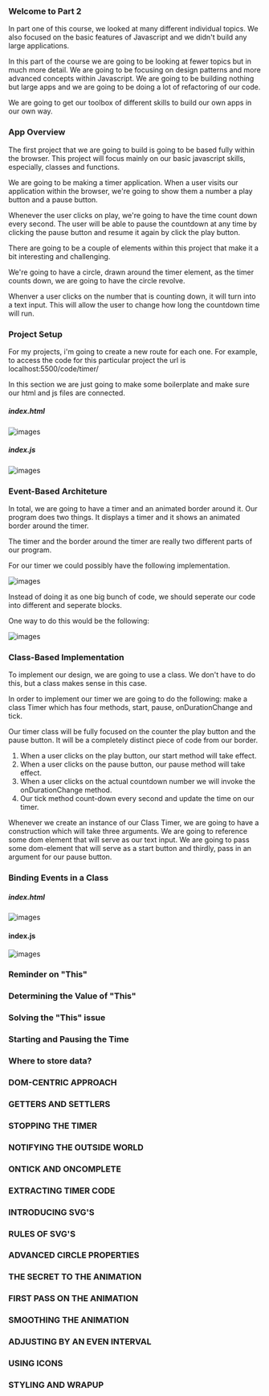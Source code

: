 ### Welcome to Part 2

In part one of this course, we looked at many different individual topics. We also focused on the basic features of Javascript and we didn't build any large applications.

In this part of the course we are going to be looking at fewer topics but in much more detail. We are going to be focusing on design patterns and more advanced concepts within Javascript. We are going to be building nothing but large apps and we are going to be doing a lot of refactoring of our code.

We are going to get our toolbox of different skills to build our own apps in our own way.

### App Overview

The first project that we are going to build is going to be based fully within the browser. This project will focus mainly on our basic javascript skills, especially, classes and functions. 

We are going to be making a timer application. When a user visits our application within the browser, we're going to show them a number a play button and a pause button. 

Whenever the user clicks on play, we're going to have the time count down every second. The user will be able to pause the countdown at any time by clicking the pause button and resume it again by click the play button.

There are going to be a couple of elements within this project that make it a bit interesting and challenging. 

We're going to have a circle, drawn around the timer element, as the timer counts down, we are going to have the circle revolve. 

Whenver a user clicks on the number that is counting down, it will turn into a text input. This will allow the user to change how long the countdown time will run. 

### Project Setup

For my projects, i'm going to create a new route for each one. For example, to access the code for this particular project the url is localhost:5500/code/timer/

In this section we are just going to make some boilerplate and make sure our html and js files are connected. 

##### index.html

![images](/images/section20/indexhtml1.png)

##### index.js 

![images](/images/section20/indexjs1.png)


### Event-Based Architeture 

In total, we are going to have a timer and an animated border around it.
Our program does two things. It displays a timer and it shows an animated border around the timer. 

The timer and the border around the timer are really two different parts of our program. 

For our timer we could possibly have the following implementation. 

![images](/images/section20/timer1.png)

Instead of doing it as one big bunch of code, we should seperate our code into different and seperate blocks. 

One way to do this would be the following: 

![images](/images/section20/possible1.png)


### Class-Based Implementation 

To implement our design, we are going to use a class. We don't have to do this, but a class makes sense in this case. 

In order to implement our timer we are going to do the following: make a class Timer which has four methods, start, pause, onDurationChange and tick. 

Our timer class will be fully focused on the counter the play button and the pause button. It will be a completely distinct piece of code from our border. 

1. When a user clicks on the play button, our start method will take effect.
2. When a user clicks on the pause button, our pause method will take effect.
3. When a user clicks on the actual countdown number we will invoke the onDurationChange method. 
4. Our tick method count-down every second and update the time on our timer.

Whenever we create an instance of our Class Timer, we are going to have a construction which will take three arguments. We are going to reference some dom element that will serve as our text input. We are going to pass some dom-element that will serve as a start button and thirdly, pass in an argument for our pause button. 


### Binding Events in a Class 

##### index.html 

![images](/images/section20/htmlsection201.png)

#### index.js 

![images](/images/section20/jssection201.png)



### Reminder on "This"





### Determining the Value of "This"




### Solving the "This" issue





### Starting and Pausing the Time 




### Where to store data? 




### DOM-CENTRIC APPROACH 





### GETTERS AND SETTLERS 





### STOPPING THE TIMER 





### NOTIFYING THE OUTSIDE WORLD 




### ONTICK AND ONCOMPLETE





### EXTRACTING TIMER CODE





### INTRODUCING SVG'S





### RULES OF SVG'S 





### ADVANCED CIRCLE PROPERTIES 





### THE SECRET TO THE ANIMATION





### FIRST PASS ON THE ANIMATION 





### SMOOTHING THE ANIMATION 





### ADJUSTING BY AN EVEN INTERVAL 




### USING ICONS 




### STYLING AND WRAPUP 



